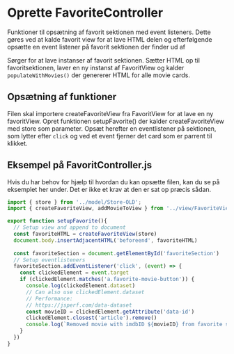 # Oprette FavoriteController
Funktioner til opsætning af favorit sektionen med event listeners. Dette gøres ved at kalde favorit view for at lave HTML delen og efterfølgende opsætte en event listener på favorit sektionen der finder ud af 

Sørger for at lave instanser af favorit sektionen. Sætter HTML op til favoritsektionen, laver en ny instanst af FavoritView og kalder `populateWithMovies()` der genererer HTML for alle movie cards.

## Opsætning af funktioner
Filen skal importere createFavoriteView fra FavoritView for at lave en ny favoritView. Opret funktionen setupFavorite() der kalder createFavoriteView med store som parameter. Opsæt herefter en eventlistener på sektionen, som lytter efter `click` og ved et event fjerner det card som er parrent til klikket.

## Eksempel på FavoritController.js
Hvis du har behov for hjælp til hvordan du kan opsætte filen, kan du se på eksemplet her under. Det er ikke et krav at den er sat op præcis sådan. 

```javascript 
import { store } from '../model/Store-OLD';
import { createFavoriteView, addMovieToView } from '../view/FavoriteView'

export function setupFavorite(){
  // Setup view and append to document
  const favoriteHTML = createFavoriteView(store)
  document.body.insertAdjacentHTML('beforeend', favoriteHTML)
  
  const favoriteSection = document.getElementById('favoriteSection')
  // Setup eventlisteners
  favoriteSection.addEventListener('click', (event) => {
    const clickedElement = event.target
    if (clickedElement.matches('a.favorite-movie-button')) {
      console.log(clickedElement.dataset)
      // Can also use clickedElement.dataset
      // Performance:
      // https://jsperf.com/data-dataset
      const movieID = clickedElement.getAttribute('data-id')
      clickedElement.closest('article').remove()
      console.log(`Removed movie with imdbID ${movieID} from favorite section`)
    }
  })
}
```

